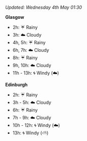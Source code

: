 *Updated: Wednesday 4th May 01:30*

**Glasgow**

* 2h: :umbrella: Rainy
* 3h: :cloud: Cloudy
* 4h, 5h: :umbrella: Rainy
* 6h, 7h: :cloud: Cloudy
* 8h: :umbrella: Rainy
* 9h, 10h: :cloud: Cloudy
* 11h - 13h: :cyclone: Windy (:cloud:)

**Edinburgh**

* 2h: :umbrella: Rainy
* 3h - 5h: :cloud: Cloudy
* 6h: :umbrella: Rainy
* 7h - 9h: :cloud: Cloudy
* 10h - 12h: :cyclone: Windy (:cloud:)
* 13h: :cyclone: Windy (:partly_sunny:)

